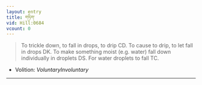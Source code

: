 ```yaml
---
layout: entry
title: གཏིག་
vid: Hill:0684
vcount: 0
---
```

> To trickle down, to fall in drops, to drip CD\. To cause to drip, to let fall in drops DK\. To make something moist (e\.g\. water) fall down individually in droplets DS\. For water droplets to fall TC\.

* Volition: _VoluntaryInvoluntary_

---

